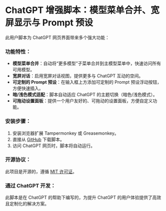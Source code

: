 # ChatGPT 增强脚本：模型菜单合并、宽屏显示与 Prompt 预设

此用户脚本为 ChatGPT 网页界面带来多个强大功能：

### 功能特性：
- **模型菜单合并**：自动将“更多模型”子菜单合并到主模型菜单中，快速访问所有可用模型。
- **宽屏对话**：启用宽屏对话视图，提供更多与 ChatGPT 互动的空间。
- **可定制的 Prompt 预设**：在输入框上方添加可定制的 Prompt 预设浮动按钮，方便快速插入。
- **暗/浅色模式适配**：脚本自动适应 ChatGPT 的主题切换（暗色/浅色模式）。
- **可拖动设置面板**：提供一个用户友好的、可拖动的设置面板，方便自定义功能。

### 安装步骤：
1. 安装浏览器扩展 Tampermonkey 或 Greasemonkey。
2. 直接从 [GitHub](https://github.com/konhz/chatgpt-enhancer) 下载脚本。
3. 访问 ChatGPT 网页时，脚本将自动运行。

### 开源协议：
此项目是开源的，遵循 [MIT 许可证](https://opensource.org/licenses/MIT)。

### 通过 ChatGPT 开发：
此脚本是在 ChatGPT 的帮助下编写的，为提升 ChatGPT 的用户体验提供了高效且定制化的解决方案。
